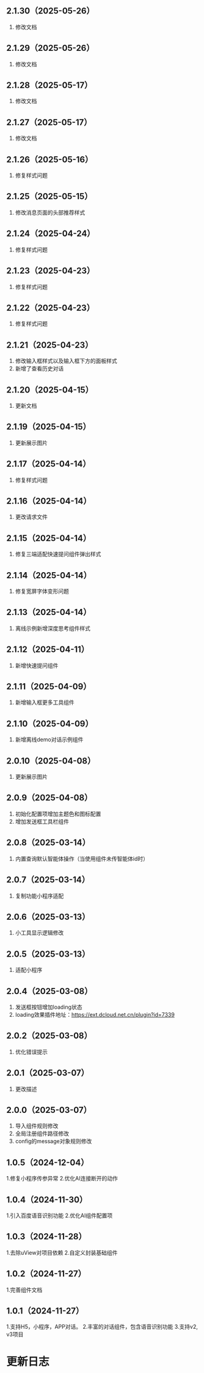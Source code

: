 ## 2.1.30（2025-05-26）
1. 修改文档
## 2.1.29（2025-05-26）
1. 修改文档
## 2.1.28（2025-05-17）
1. 修改文档
## 2.1.27（2025-05-17）
1. 修改文档
## 2.1.26（2025-05-16）
1. 修复样式问题
## 2.1.25（2025-05-15）
1. 修改消息页面的头部推荐样式
## 2.1.24（2025-04-24）
1. 修复样式问题
## 2.1.23（2025-04-23）
1. 修复样式问题
## 2.1.22（2025-04-23）
1. 修复样式问题
## 2.1.21（2025-04-23）
1. 修改输入框样式以及输入框下方的面板样式
2. 新增了查看历史对话
## 2.1.20（2025-04-15）
1. 更新文档
## 2.1.19（2025-04-15）
1. 更新展示图片
## 2.1.17（2025-04-14）
1. 修复样式问题
## 2.1.16（2025-04-14）
1. 更改请求文件
## 2.1.15（2025-04-14）
1. 修复三端适配快速提问组件弹出样式
## 2.1.14（2025-04-14）
1. 修复宽屏字体变形问题
## 2.1.13（2025-04-14）
1. 离线示例新增深度思考组件样式
## 2.1.12（2025-04-11）
1. 新增快速提问组件
## 2.1.11（2025-04-09）
1. 新增输入框更多工具组件
## 2.1.10（2025-04-09）
1. 新增离线demo对话示例组件
## 2.0.10（2025-04-08）
1. 更新展示图片
## 2.0.9（2025-04-08）
1. 初始化配置项增加主题色和图标配置
2. 增加发送框工具栏组件
## 2.0.8（2025-03-14）
1. 内置查询默认智能体操作（当使用组件未传智能体id时）
## 2.0.7（2025-03-14）
1. 复制功能小程序适配
## 2.0.6（2025-03-13）
1. 小工具显示逻辑修改
## 2.0.5（2025-03-13）
1. 适配小程序
## 2.0.4（2025-03-08）
1. 发送框按钮增加loading状态
2. loading效果插件地址：https://ext.dcloud.net.cn/plugin?id=7339
## 2.0.2（2025-03-08）
1. 优化错误提示
## 2.0.1（2025-03-07）
1. 更改描述
## 2.0.0（2025-03-07）
1. 导入组件规则修改
2. 全局注册组件路径修改
3. config的message对象规则修改
## 1.0.5（2024-12-04）
1.修复小程序传参异常
2.优化AI连接断开的动作
## 1.0.4（2024-11-30）
1.引入百度语音识别功能
2.优化AI组件配置项
## 1.0.3（2024-11-28）
1.去除uView对项目依赖
2.自定义封装基础组件
## 1.0.2（2024-11-27）
1.完善组件文档
## 1.0.1（2024-11-27）
1.支持H5，小程序，APP对话。
2.丰富的对话组件，包含语音识别功能
3.支持v2, v3项目

# 更新日志